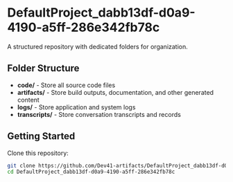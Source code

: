 # DefaultProject_dabb13df-d0a9-4190-a5ff-286e342fb78c
A structured repository with dedicated folders for organization.

## Folder Structure

- **code/** - Store all source code files
- **artifacts/** - Store build outputs, documentation, and other generated content
- **logs/** - Store application and system logs
- **transcripts/** - Store conversation transcripts and records

## Getting Started

Clone this repository:
```bash
git clone https://github.com/Dev41-artifacts/DefaultProject_dabb13df-d0a9-4190-a5ff-286e342fb78c
cd DefaultProject_dabb13df-d0a9-4190-a5ff-286e342fb78c
```
